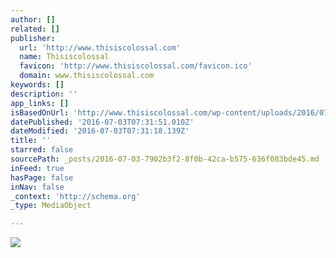 ```yaml
---
author: []
related: []
publisher:
  url: 'http://www.thisiscolossal.com'
  name: Thisiscolossal
  favicon: 'http://www.thisiscolossal.com/favicon.ico'
  domain: www.thisiscolossal.com
keywords: []
description: ''
app_links: []
isBasedOnUrl: 'http://www.thisiscolossal.com/wp-content/uploads/2016/07/mikko-3.jpg'
datePublished: '2016-07-03T07:31:51.010Z'
dateModified: '2016-07-03T07:31:18.139Z'
title: ''
starred: false
sourcePath: _posts/2016-07-03-7902b3f2-8f0b-42ca-b575-636f083bde45.md
inFeed: true
hasPage: false
inNav: false
_context: 'http://schema.org'
_type: MediaObject

---
```

<article style=""><img src="http://www.thisiscolossal.com/wp-content/uploads/2016/07/mikko-3.jpg" /></article>
